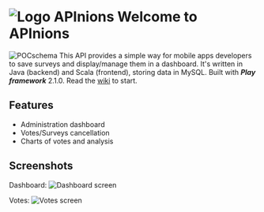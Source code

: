 # ![Logo APInions](http://phosphore.altervista.org/git/logogit.png)  Welcome to APInions
![POCschema](http://phosphore.altervista.org/git/schemacentered.png)
This API provides a simple way for mobile apps developers to save surveys and display/manage them in a dashboard.
It's written in Java (backend) and Scala (frontend), storing data in MySQL.
Built with ***Play framework*** 2.1.0.
Read the [wiki](https://github.com/phosphore/APInions/wiki) to start.

## Features
* Administration dashboard
* Votes/Surveys cancellation
* Charts of votes and analysis

## Screenshots
Dashboard:
![Dashboard screen](http://phosphore.altervista.org/git/Dashboard.png)

Votes:
![Votes screen](http://phosphore.altervista.org/git/control.png)



